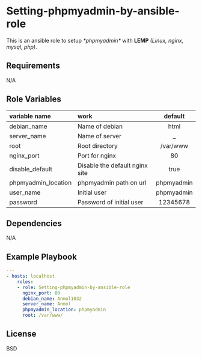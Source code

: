Setting-phpmyadmin-by-ansible-role
==================================
This is an ansible role to setup *\*phpmyadmin\** with **LEMP** *(Linux, nginx, mysql, php)*.

Requirements
------------
N/A

Role Variables
--------------


| variable name | work | default |
| :------------- | :--- | :---: |
| debian_name   | Name of debian | html |
| server_name   | Name of server | _ |
| root          | Root directory | /var/www |
| nginx_port    | Port for nginx | 80 |
| disable_default | Disable the default nginx site | true |
| phpmyadmin_location | phpmyadmin path on url | phpmyadmin |
| user_name | Initial user | phpmyadmin |
| password | Password of initial user | 12345678 |



Dependencies
------------
N/A

Example Playbook
----------------
```yaml
---
- hosts: localhost
    roles:
    - role: Setting-phpmyadmin-by-ansible-role
      nginx_port: 80
      debian_name: Anmol1032
      server_name: Anmol
      phpmyadmin_location: phpmyadmin
      root: /var/www/
```

License
-------
BSD
